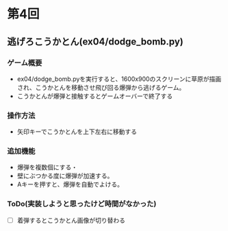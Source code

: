 # 第4回
## 逃げろこうかとん(ex04/dodge_bomb.py)
### ゲーム概要
* ex04/dodge_bomb.pyを実行すると、1600x900のスクリーンに草原が描画され、こうかとんを移動させ飛び回る爆弾から逃げるゲーム。
* こうかとんが爆弾と接触するとゲームオーバーで終了する
### 操作方法
* 矢印キーでこうかとんを上下左右に移動する
### 追加機能
* 爆弾を複数個にする・
* 壁にぶつかる度に爆弾が加速する。
* Aキーを押すと、爆弾を自動でよける。
### ToDo(実装しようと思ったけど時間がなかった)
* [ ] 着弾するとこうかとん画像が切り替わる